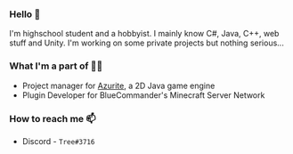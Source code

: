 ### Hello 👋
I'm highschool student and a hobbyist. I mainly know C#, Java, C++, web stuff and Unity. I'm working on some private projects but nothing serious...

### What I'm a part of 👨‍💻
* Project manager for [Azurite](https://github.com/Games-With-Gabe-Community/Azurite), a 2D Java game engine
* Plugin Developer for BlueCommander's Minecraft Server Network

### How to reach me 📫
* Discord - `Tree#3716`

<!--
**IAmTree/IAmTree** is a ✨ _special_ ✨ repository because its `README.md` (this file) appears on your GitHub profile.

Here are some ideas to get you started:

- 🔭 I’m currently working on ...
- 🌱 I’m currently learning ...
- 👯 I’m looking to collaborate on ...
- 🤔 I’m looking for help with ...
- 💬 Ask me about ...
- 📫 How to reach me: ...
- 😄 Pronouns: ...
- ⚡ Fun fact: ...
-->

